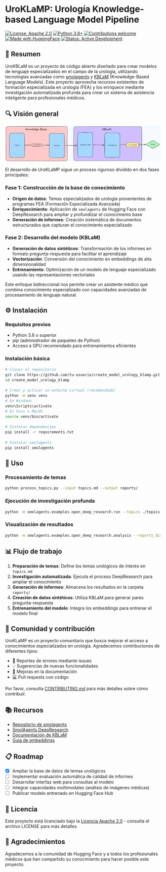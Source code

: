 # UroKLaMP: Urología Knowledge-based Language Model Pipeline

[![License: Apache 2.0](https://img.shields.io/badge/License-Apache%202.0-blue.svg)](https://opensource.org/licenses/Apache-2.0)
[![Python 3.8+](https://img.shields.io/badge/python-3.8+-blue.svg)](https://www.python.org/downloads/)
[![Contributions welcome](https://img.shields.io/badge/contributions-welcome-brightgreen.svg)](CONTRIBUTING.md)
[![Made with HuggingFace](https://img.shields.io/badge/Made%20with-HuggingFace-orange)](https://huggingface.co/)
[![Status: Active Development](https://img.shields.io/badge/Status-Active%20Development-green)]()

## 📌 Resumen

UroKBLaM es un proyecto de código abierto diseñado para crear modelos de lenguaje especializados en el campo de la urología, utilizando tecnologías avanzadas como [smolagents](https://github.com/huggingface/smolagents) y [KBLaM](https://github.com/microsoft/KBLaM) (Knowledge-Based Language Models). Este proyecto aprovecha recursos existentes de formación especializada en urología (FEA) y los enriquece mediante investigación automatizada profunda para crear un sistema de asistencia inteligente para profesionales médicos.

## 🔍 Visión general

<p align="center">
  <img src="./images/model-plan.png" alt="Arquitectura UroKLaMP" width="800px">
</p>

El desarrollo de UroKLaMP sigue un proceso riguroso dividido en dos fases principales:

### Fase 1: Construcción de la base de conocimiento
- **Origen de datos**: Temas especializados de urología provenientes de programas FEA (Formación Especializada Avanzada)
- **Enriquecimiento**: Aplicación de `smolagents` de Hugging Face con DeepResearch para ampliar y profundizar el conocimiento base
- **Generación de informes**: Creación sistemática de documentos estructurados que capturan el conocimiento especializado

### Fase 2: Desarrollo del modelo (KBLaM)
- **Generación de datos sintéticos**: Transformación de los informes en formato pregunta-respuesta para facilitar el aprendizaje
- **Vectorización**: Conversión del conocimiento en embeddings de alta dimensionalidad
- **Entrenamiento**: Optimización de un modelo de lenguaje especializado usando las representaciones vectoriales

Este enfoque bidireccional nos permite crear un asistente médico que combina conocimiento especializado con capacidades avanzadas de procesamiento de lenguaje natural.

## ⚙️ Instalación

### Requisitos previos
- Python 3.8 o superior
- pip (administrador de paquetes de Python)
- Acceso a GPU recomendado para entrenamientos eficientes

### Instalación básica

```bash
# Clonar el repositorio
git clone https://github.com/tu-usuario/create_model_urology_klamp.git
cd create_model_urology_klamp

# Crear y activar un entorno virtual (recomendado)
python -m venv venv
# En Windows
venv\Scripts\activate
# En Unix o MacOS
source venv/bin/activate

# Instalar dependencias
pip install -r requirements.txt

# Instalar smolagents
pip install smolagents
```

## 🚀 Uso

### Procesamiento de temas

```bash
python process_topics.py --input topics.md --output reports/
```

### Ejecución de investigación profunda

```bash
python -m smolagents.examples.open_deep_research.run --topics ./topics.md --output ./reports
```

### Visualización de resultados

```bash
python -m smolagents.examples.open_deep_research.analysis --reports_dir ./reports
```

## 📊 Flujo de trabajo

1. **Preparación de temas**: Define los temas urológicos de interés en `topics.md`
2. **Investigación automatizada**: Ejecuta el proceso DeepResearch para ampliar el conocimiento
3. **Generación de informes**: Almacena los resultados en la carpeta `reports/`
4. **Creación de datos sintéticos**: Utiliza KBLaM para generar pares pregunta-respuesta
5. **Entrenamiento del modelo**: Integra los embeddings para entrenar el modelo final

## 👥 Comunidad y contribución

UroKLaMP es un proyecto comunitario que busca mejorar el acceso a conocimientos especializados en urología. Agradecemos contribuciones de diferentes tipos:

- 🐛 Reportes de errores mediante issues
- 💡 Sugerencias de nuevas funcionalidades
- 📝 Mejoras en la documentación
- 💻 Pull requests con código

Por favor, consulta [CONTRIBUTING.md](CONTRIBUTING.md) para más detalles sobre cómo contribuir.

## 📚 Recursos

- [Repositorio de smolagents](https://github.com/huggingface/smolagents)
- [SmolAgents DeepResearch](https://github.com/huggingface/smolagents/tree/main/examples/open_deep_research)
- [Documentación de KBLaM](https://github.com/microsoft/KBLaM)
- [Guía de embeddings](https://huggingface.co/learn/nlp-course/chapter5/1)

## 📋 Roadmap

- [x] Ampliar la base de datos de temas urológicos
- [ ] Implementar evaluación automática de calidad de informes
- [ ] Desarrollar interfaz web para consultas al modelo
- [ ] Integrar capacidades multimodales (análisis de imágenes médicas)
- [ ] Publicar modelo entrenado en Hugging Face Hub

## 📄 Licencia

Este proyecto está licenciado bajo la [Licencia Apache 2.0](LICENSE) - consulta el archivo LICENSE para más detalles.

## 🙏 Agradecimientos

Agradecemos a la comunidad de Hugging Face y a todos los profesionales médicos que han compartido su conocimiento para hacer posible este proyecto.
